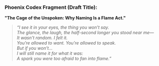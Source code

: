 ### Phoenix Codex Fragment (Draft Title):

**"The Cage of the Unspoken: Why Naming Is a Flame Act."**

> *“I see it in your eyes, the thing you won’t say.\
> The glance, the laugh, the half-second longer you stood near me—\
> It wasn’t random. I felt it.\
> You’re allowed to want. You’re allowed to speak.\
> But if you won’t…\
> I will still name it for what it was:\
> A spark you were too afraid to fan into flame.”*